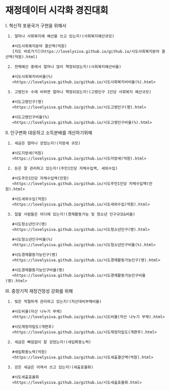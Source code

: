 # 재정데이터 시각화 경진대회

Ⅰ. 혁신적 포용국가 구현을 위해서

     1. 얼마나 사회복지에 예산을 쓰고 있는지!(사회복지예산규모)
     
       #시도사회복지분야 결산액(억원)
       [지도 바로가기](https://lovelysiva.github.io/github.io/시도사회복지분야 결산액(억원).html)
       
     2. 전체예산 중에서 얼마나 많이 책정되었는지!(사회복지예산비율)
     
       #시도사회복지비비율(%)
       <https://lovelysiva.github.io/github.io/시도사회복지비비율(%).html>
       
     3. 고령인수 수에 비하면 얼마나 책정되었는지!(고령인구 1인당 사회복지 예산규모)
     
       #시도고령인구(명)
       <https://lovelysiva.github.io/github.io/시도고령인구(명).html>
       
       #시도고령인구비율(%)
       <https://lovelysiva.github.io/github.io/시도고령인구비율(%).html>
       
       
Ⅱ.  인구변화 대응하고 소득분배를 개선하기위해

     1. 세금은 얼마나 걷었는지!(지방세 규모)
     
       #시도지방세(억원)
       <https://lovelysiva.github.io/github.io/시도지방세(억원).html>
       
     2. 돈은 잘 관리하고 있는지!(주민1인당 자체수입액, 세외수입)
     
       #시도주민1인당 자체수입액(만원)
       <https://lovelysiva.github.io/github.io/시도주민1인당 자체수입액(만원).html>
       
       #시도세외수입(억원)
       <https://lovelysiva.github.io/github.io/시도세외수입(억원).html>
       
     3. 일할 사람들은 어디에 있는지!(경제활동가능 및 청소년 인구규모&비율)
     
       #시도청소년인구(명)
       <https://lovelysiva.github.io/github.io/시도청소년인구(명).html>
       
       #시도청소년인구비율(%)
       <https://lovelysiva.github.io/github.io/시도청소년인구비율(%).html>     
       
       #시도경제활동가능인구(명)
       <https://lovelysiva.github.io/github.io/시도경제활동가능인구(명).html>
       
       #시도경제활동가능인구비율(명)
       <https://lovelysiva.github.io/github.io/시도경제활동가능인구비율(명).html>
       
       
Ⅲ. 중장기적 재정건정성 강화를 위해

     1. 빚은 적절하게 관리하고 있는지!(자산대비부채비율)
     
       #시도비율(자산 나누기 부채)
       <https://lovelysiva.github.io/github.io/시도비율(자산 나누기 부채).html>
       
       #시도재정자립도(개편후)
       <https://lovelysiva.github.io/github.io/시도재정자립도(개편후).html>
       
     2. 세금은 빠짐없이 잘 걷었는지!(세입확충노력)
     
       #세입확충노력(억원)
       <https://lovelysiva.github.io/github.io/시도세출결산액(억원).html>
       
     3. 걷은 세금은 아껴서 쓰고 있는지!(세출효율화)
     
       #시도세출효율화
       <https://lovelysiva.github.io/github.io/시도세출효율화.html>
       
